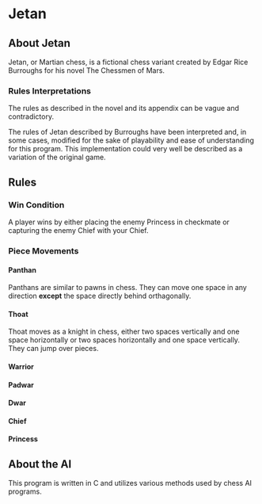 # Jetan

## About Jetan

Jetan, or Martian chess, is a fictional chess variant created by Edgar Rice Burroughs for his novel The Chessmen of Mars.

### Rules Interpretations

The rules as described in the novel and its appendix can be vague and contradictory.

The rules of Jetan described by Burroughs have been interpreted and, in some cases, modified for the sake of playability and ease of understanding for this program. This implementation could very well be described as a variation of the original game.

## Rules

### Win Condition

A player wins by either placing the enemy Princess in checkmate or capturing the enemy Chief with your Chief.

### Piece Movements

#### Panthan

Panthans are similar to pawns in chess. They can move one space in any direction **except** the space directly behind orthagonally.

#### Thoat

Thoat moves as a knight in chess, either two spaces vertically and one space horizontally or two spaces horizontally and one space vertically. They can jump over pieces.

#### Warrior

#### Padwar

#### Dwar

#### Chief

#### Princess

## About the AI

This program is written in C and utilizes various methods used by chess AI programs.
